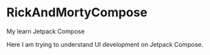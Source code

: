 # RickAndMortyCompose
My learn Jetpack Compose

Here I am trying to understand UI development on Jetpack Compose. 
